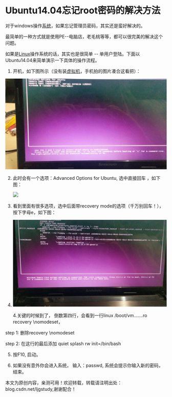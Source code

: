 # Ubuntu14.04忘记root密码的解决方法

对于windows操作[系统](https://www.2cto.com/os/)，如果忘记管理员密码，其实还是蛮好解决的。

最简单的一种方式就是使用PE--电脑店，老毛桃等等，都可以很完美的解决这个问题。

如果是[Linux](https://www.2cto.com/os/linux/)操作系统的话，其实也是很简单 -- 单用户登陆。下面以Ubuntu14.04来简单演示一下具体的操作流程。

1. 开机，如下图所示（没有装[虚拟机](https://www.2cto.com/os/xuniji/)，手机拍的图片凑合这看把）：

![](img/boot_manul.jpg)

2. 此时会有一个选项：Advanced Options for Ubuntu, 选中直接回车 ，如下图：

   ![](img/advanced_option.jpg)

3. 看到里面有很多选项，选中后面带recovery mode的选项（千万别回车！），按下字母e，如下图：

4. ![](img/recovery_mode.jpg)



   4.关键的时候到了， 倒数第四行，会看到一行linux /boot/vm.......ro recovery \nomodeset，

step 1: 删除recovery \nomodeset

step 2: 在这行的最后添加 quiet splash rw init=/bin/bash

5. 按F10, 启动。

6. 如果没有意外你会进入系统， 输入：passwd, 系统会提示你输入新的密码，结束。

本文为原创内容，亲测可用！欢迎转载，转载请注明出处：blog.csdn.net/ljgstudy,谢谢配合！

